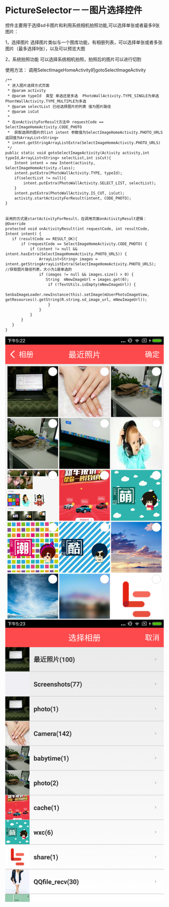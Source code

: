# PictureSelector－－图片选择控件

  控件主要用于选择sd卡图片和利用系统相机拍照功能,可以选择单张或者最多9张图片：
  
1，选择图片
   选择图片类似与一个图库功能，有相册列表，可以选择单张或者多张图片（最多选择9张），以及可以预览大图
   
2，系统拍照功能
   可以选择系统相机拍照，拍照后的图片可以进行切割
   
   
使用方法：
调用SelectImageHomeActivity的gotoSelectImageActivity


	/**
	 * 进入图片选择方式页面
	 * @param activity
	 * @param typeId  类型 单选还是多选  PhotoWallActivity.TYPE_SINGLE为单选 PhontWallActivity.TYPE_MULTIPLE为多选
	 * @param selectList 已经选择图片的列表 值为图片路径
	 * @param isCut 
	 * 
	 * 在onActivityForResult方法中 requestCode == SelectImageHomeActivity.CODE_PHOTO
	 *  获取选择的图片的list intent 参数值为SelectImageHomeActivity.PHOTO_URLS 返回值为ArrayList<String>
	 * intent.getStringArrayListExtra(SelectImageHomeActivity.PHOTO_URLS)
	 */
	public static void gotoSelectImageActivity(Activity activity,int typeId,ArrayList<String> selectList,int isCut){
		Intent intent = new Intent(activity, SelectImageHomeActivity.class);
		intent.putExtra(PhotoWallActivity.TYPE, typeId);
		if(selectList != null){
			intent.putExtra(PhotoWallActivity.SELECT_LIST, selectList);
		}
		intent.putExtra(PhotoWallActivity.IS_CUT, isCut);
		activity.startActivityForResult(intent, CODE_PHOTO);
	}

	
	采用的方式是startActivityForResult，在调用页面onActivityResult逻辑：
	@Override
    protected void onActivityResult(int requestCode, int resultCode, Intent intent) {
       if (resultCode == RESULT_OK){
           if (requestCode == SelectImageHomeActivity.CODE_PHOTO) {
               if (intent != null && intent.hasExtra(SelectImageHomeActivity.PHOTO_URLS)) {
                   ArrayList<String> images = intent.getStringArrayListExtra(SelectImageHomeActivity.PHOTO_URLS);  //获取图片路径列表，大小为1是单选的
                   if (images != null && images.size() > 0) {
                      String  mNewImageUrl = images.get(0);
                       if (!TextUtils.isEmpty(mNewImageUrl)) {
                           SenbaImageLoader.newInstance(this).setImage(mUserPhotoImageView, getResources().getString(R.string.sd_image_url, mNewImageUrl));
                       }
                   }
               }
           }
       }
    }
	
![image](https://github.com/Jie2011/PictureSelector/blob/master/image/Screenshot_2016-06-01-17-22-54_com.jie.pictureselector.png)
![image](https://github.com/Jie2011/PictureSelector/blob/master/image/Screenshot_2016-06-01-17-23-11_com.jie.pictureselector.png)

